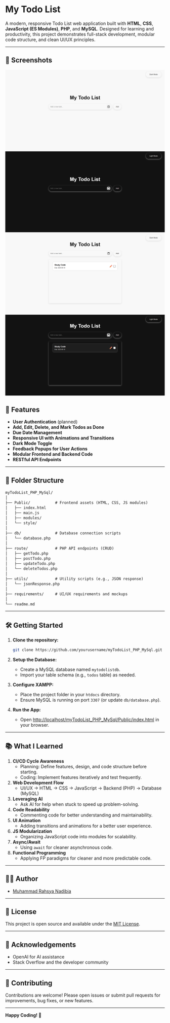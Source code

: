 # My Todo List

A modern, responsive Todo List web application built with **HTML**, **CSS**, **JavaScript (ES Modules)**, **PHP**, and **MySQL**. Designed for learning and productivity, this project demonstrates full-stack development, modular code structure, and clean UI/UX principles.

---

## 📸 Screenshots
![Light Mode](./img/default_light_ss.png)
![Dark Mode](./img/default_dark_ss.png)
![Todo Added Light](./img/todoAdded_light_ss.png)
![Todo Added Dark](./img/todoAdded_dark_ss.png)



## 🚀 Features

- **User Authentication** (planned)
- **Add, Edit, Delete, and Mark Todos as Done**
- **Due Date Management**
- **Responsive UI with Animations and Transitions**
- **Dark Mode Toggle**
- **Feedback Popups for User Actions**
- **Modular Frontend and Backend Code**
- **RESTful API Endpoints**

---

## 📁 Folder Structure

```
myTodoList_PHP_MySql/
│
├── Public/           # Frontend assets (HTML, CSS, JS modules)
│   ├── index.html
│   ├── main.js
│   ├── modules/
│   └── style/
│
├── db/               # Database connection scripts
│   └── database.php
│
├── route/            # PHP API endpoints (CRUD)
│   ├── getTodo.php
│   ├── postTodo.php
│   ├── updateTodo.php
│   └── deleteTodos.php
│
├── utils/            # Utility scripts (e.g., JSON response)
│   └── jsonResponse.php
│
├── requirements/     # UI/UX requirements and mockups
│
└── readme.md
```

---

## 🛠️ Getting Started

1. **Clone the repository:**
   ```sh
   git clone https://github.com/yourusername/myTodoList_PHP_MySql.git
   ```

2. **Setup the Database:**
   - Create a MySQL database named `mytodolistdb`.
   - Import your table schema (e.g., `todos` table) as needed.

3. **Configure XAMPP:**
   - Place the project folder in your `htdocs` directory.
   - Ensure MySQL is running on port `3307` (or update `db/database.php`).

4. **Run the App:**
   - Open [http://localhost/myTodoList_PHP_MySql/Public/index.html](http://localhost/myTodoList_PHP_MySql/Public/index.html) in your browser.

---

## 📚 What I Learned

1. **CI/CD Cycle Awareness**
    - Planning: Define features, design, and code structure before starting.
    - Coding: Implement features iteratively and test frequently.
2. **Web Development Flow**
    - UI/UX → HTML → CSS → JavaScript → Backend (PHP) → Database (MySQL)
3. **Leveraging AI**
    - Ask AI for help when stuck to speed up problem-solving.
4. **Code Readability**
    - Commenting code for better understanding and maintainability.
5. **UI Animation**
    - Adding transitions and animations for a better user experience.
6. **JS Modularization**
    - Organizing JavaScript code into modules for scalability.
7. **Async/Await**
    - Using `await` for cleaner asynchronous code.
8. **Functional Programming**
    - Applying FP paradigms for cleaner and more predictable code.

---

## 🧑‍💻 Author

- [Muhammad Rahsya Nadibia](https://github.com/Daibisan)

---

## 📄 License

This project is open source and available under the [MIT License](LICENSE).

---

## 🙏 Acknowledgements

- OpenAI for AI assistance
- Stack Overflow and the developer community

---

## 🤝 Contributing

Contributions are welcome! Please open issues or submit pull requests for improvements, bug fixes, or new features.

---


**Happy Coding! 🚀**
